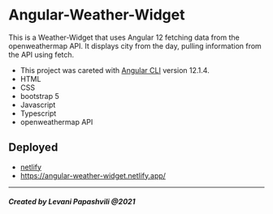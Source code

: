 # Angular-Weather-Widget

This is a Weather-Widget that uses Angular 12 fetching data from the openweathermap API. It displays city from the day, pulling information from the API using fetch. 

* This project was careted with [Angular CLI](https://github.com/angular/angular-cli) version 12.1.4.
* HTML
* CSS
* bootstrap 5
* Javascript
* Typescript
* openweathermap API

## Deployed

* [netlify](https://app.netlify.com/)
* https://angular-weather-widget.netlify.app/

<hr/>

##### Created by Levani Papashvili @2021



